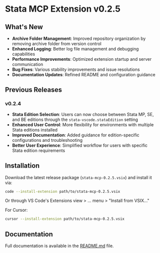 # Stata MCP Extension v0.2.5

## What's New

- **Archive Folder Management**: Improved repository organization by removing archive folder from version control
- **Enhanced Logging**: Better log file management and debugging capabilities
- **Performance Improvements**: Optimized extension startup and server communication
- **Bug Fixes**: Various stability improvements and issue resolutions
- **Documentation Updates**: Refined README and configuration guidance

## Previous Releases

### v0.2.4
- **Stata Edition Selection**: Users can now choose between Stata MP, SE, and BE editions through the `stata-vscode.stataEdition` setting
- **Enhanced User Control**: More flexibility for environments with multiple Stata editions installed
- **Improved Documentation**: Added guidance for edition-specific configurations and troubleshooting
- **Better User Experience**: Simplified workflow for users with specific Stata edition requirements

## Installation

Download the latest release package (`stata-mcp-0.2.5.vsix`) and install it via:

```bash
code --install-extension path/to/stata-mcp-0.2.5.vsix
```

Or through VS Code's Extensions view > ... menu > "Install from VSIX..."

For Cursor:
```bash
cursor --install-extension path/to/stata-mcp-0.2.5.vsix
```

## Documentation

Full documentation is available in the [README.md](https://github.com/hanlulong/stata-mcp/blob/main/README.md) file.
